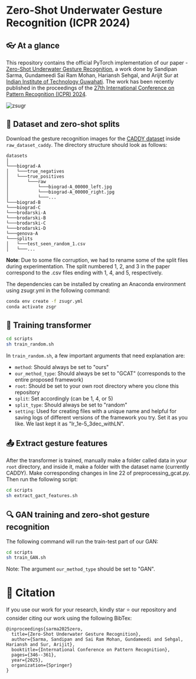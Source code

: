 # Zero-Shot Underwater Gesture Recognition (ICPR 2024)

## 👓 At a glance
This repository contains the official PyTorch implementation of our paper - [Zero-Shot Underwater Gesture Recognition](https://arxiv.org/pdf/2407.14103), a work done by Sandipan Sarma, Gundameedi Sai Ram Mohan, Hariansh Sehgal, and Arijit Sur at [Indian Institute of Technology Guwahati](https://www.iitg.ac.in/cse/). The work has been recently published in the proceedings of the [27th International Conference on Pattern Recognition (ICPR) 2024](https://icpr2024.org/).

![zsugr](https://github.com/user-attachments/assets/20f5ee78-6c3a-4944-a3cf-89921992b546)

## 📁 Dataset and zero-shot splits
Download the gesture recognition images for the [CADDY dataset](http://www.caddian.eu//CADDY-Underwater-Gestures-Dataset.html) inside ```raw_dataset_caddy```. The directory structure should look as follows:
```
datasets 
│
└───biograd-A
│   └───true_negatives
│   └───true_positives
│       └───raw
│           └───biograd-A_00000_left.jpg
│           └───biograd-A_00000_right.jpg
│           └───...
└───biograd-B
└───biograd-C
└───brodarski-A
└───brodarski-B
└───brodarski-C
└───brodarski-D
└───genova-A
└───splits
│   └───test_seen_random_1.csv
│   └───...

```
**Note**: Due to some file corruption, we had to rename some of the split files during experimentation. The split numbered 1, 2, and 3 in the paper correspond to the .csv files ending with 1, 4, and 5, respectively.

The dependencies can be installed by creating an Anaconda environment using zsugr.yml in the following command:

```bash
conda env create -f zsugr.yml
conda activate zsgr
```

## 🚄 Training transformer
```bash
cd scripts
sh train_random.sh
```
In ``train_random.sh``, a few important arguments that need explanation are:
- ``method``: Should always be set to "ours"
- ``our_method_type``: Should always be set to "GCAT" (corresponds to the entire proposed framework)
- ``root``: Should be set to your own root directory where you clone this repository
- ``split``: Set accordingly (can be 1, 4, or 5)
- ``split_type``: Should always be set to "random"
- ``setting``: Used for creating files with a unique name and helpful for saving logs of different versions of the framework you try. Set it as you like. We last kept it as "lr_1e-5_3dec_withLN".

## 📤 Extract gesture features 
After the transformer is trained, manually make a folder called data in your ``root`` directory, and inside it, make a folder with the dataset name (currently CADDY). Make corresponding changes in line 22 of preprocessing_gcat.py. Then run the following script:
```bash
cd scripts
sh extract_gact_features.sh
```

## 🔍 GAN training and zero-shot gesture recognition
The following command will run the train-test part of our GAN:
```bash
cd scripts
sh train_GAN.sh
```
Note: The argument ``our_method_type`` should be set to "GAN".

# :gift: Citation
If you use our work for your research, kindly star :star: our repository and consider citing our work using the following BibTex:
```
@inproceedings{sarma2025zero,
  title={Zero-Shot Underwater Gesture Recognition},
  author={Sarma, Sandipan and Sai Ram Mohan, Gundameedi and Sehgal, Hariansh and Sur, Arijit},
  booktitle={International Conference on Pattern Recognition},
  pages={346--361},
  year={2025},
  organization={Springer}
}
```
